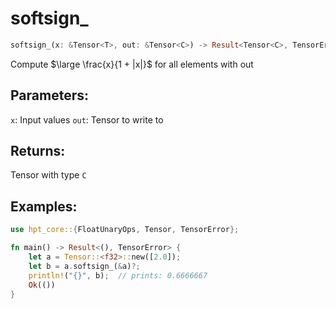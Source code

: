 # softsign_
```rust
softsign_(x: &Tensor<T>, out: &Tensor<C>) -> Result<Tensor<C>, TensorError>
```
Compute $\large \frac{x}{1 + |x|}$ for all elements with out

## Parameters:
`x`: Input values
`out`: Tensor to write to

## Returns:
Tensor with type `C`

## Examples:
```rust
use hpt_core::{FloatUnaryOps, Tensor, TensorError};

fn main() -> Result<(), TensorError> {
    let a = Tensor::<f32>::new([2.0]);
    let b = a.softsign_(&a)?;
    println!("{}", b);  // prints: 0.6666667
    Ok(())
}
```